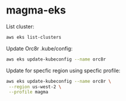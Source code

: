 # magma-eks

List cluster:
```bash
aws eks list-clusters
```

Update Orc8r .kube/config:
```bash
aws eks update-kubeconfig --name orc8r
```

Update for specfic region using specfic profile:
```bash
aws eks update-kubeconfig --name orc8r \
 --region us-west-2 \
 --profile magma
```

